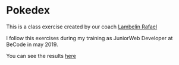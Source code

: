 # Pokedex

This is a class exercise created by our coach [Lambelin Rafael](https://github.com/rafaello104)

I follow this exercises during my training as JuniorWeb Developer at BeCode in may 2019.

You can see the results [here](https://alexandramadalina.github.io/Pokedex/)
